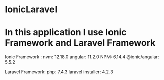 # IonicLaravel

# In this application I use Ionic Framework and Laravel Framework

  Ionic Framework : 
    nvm: 12.18.0
    angular: 11.2.0
    NPM: 6.14.4 
    @ionic/angular: 5.5.2
    
  Laravel Framework:
    php: 7.4.3
    laravel installer: 4.2.3
